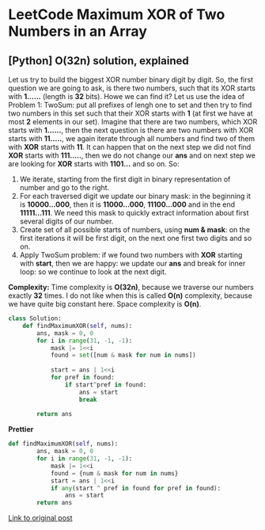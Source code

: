 # LeetCode Maximum XOR of Two Numbers in an Array

## [Python] O(32n) solution, explained

Let us try to build the biggest XOR number binary digit by digit. So, the first question we are going to ask, is there two numbers, such that its XOR starts with **1......** (length is **32** bits). Howe we can find it? Let us use the idea of Problem 1: TwoSum: put all prefixes of lengh one to set and then try to find two numbers in this set such that their XOR starts with **1** (at first we have at most **2** elements in our set). Imagine that there are two numbers, which XOR starts with **1......**, then the next question is there are two numbers with XOR starts with **11.....**, we again iterate through all numbers and find two of them with **XOR** starts with **11**. It can happen that on the next step we did not find **XOR** starts with **111.....**, then we do not change our **ans** and on next step we are looking for **XOR** starts with **1101...** and so on. So:

1. We iterate, starting from the first digit in binary representation of number and go to the right.
2. For each traversed digit we update our binary mask: in the beginning it is **10000...000**, then it is **11000...000**, **11100...000** and in the end **11111...111**. We need this mask to quickly extract information about first several digits of our number.
3. Create set of all possible starts of numbers, using **num & mask**: on the first iterations it will be first digit, on the next one first two digits and so on.
4. Apply TwoSum problem: if we found two numbers with **XOR** starting with **start**, then we are happy: we update our **ans** and break for inner loop: so we continue to look at the next digit.

**Complexity:** Time complexity is **O(32n)**, because we traverse our numbers exactly **32** times. I do not like when this is called **O(n)** complexity, because we have quite big constant here. Space complexity is **O(n)**.

```python
class Solution:
    def findMaximumXOR(self, nums):
        ans, mask = 0, 0
        for i in range(31, -1, -1):
            mask |= 1<<i
            found = set([num & mask for num in nums])
                
            start = ans | 1<<i
            for pref in found:
                if start^pref in found:
                    ans = start
                    break
         
        return ans
```

**Prettier**

```python
def findMaximumXOR(self, nums):
        ans, mask = 0, 0
        for i in range(31, -1, -1):
            mask |= 1<<i
            found = {num & mask for num in nums}
            start = ans | 1<<i
            if any(start ^ pref in found for pref in found):
                ans = start
        return ans
```

[Link to original post](https://leetcode.com/problems/maximum-xor-of-two-numbers-in-an-array/discuss/849128/Python-O(32n)-solution-explained)